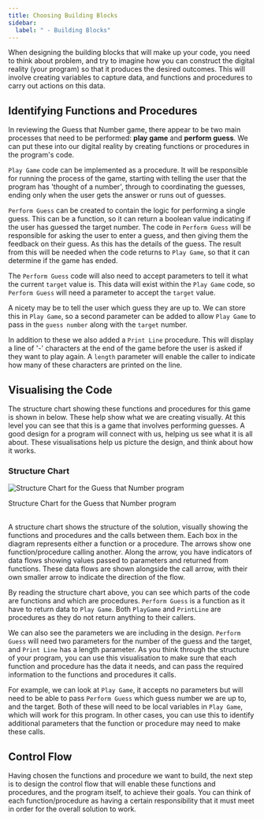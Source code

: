 ```yaml
---
title: Choosing Building Blocks
sidebar:
  label: " - Building Blocks"
---
```


When designing the building blocks that will make up your code, you need to think about problem, and try to imagine how you can construct the digital reality (your program) so that it produces the desired outcomes. This will involve creating variables to capture data, and functions and procedures to carry out actions on this data.

## Identifying Functions and Procedures

In reviewing the Guess that Number game, there appear to be two main processes that need to be performed: **play game** and **perform guess**. We can put these into our digital reality by creating functions or procedures in the program's code.

`Play Game` code can be implemented as a procedure. It will be responsible for running the process of the game, starting with telling the user that the program has 'thought of a number', through to coordinating the guesses, ending only when the user gets the answer or runs out of guesses.

`Perform Guess` can be created to contain the logic for performing a single guess. This can be a function, so it can return a boolean value indicating if the user has guessed the target number. The code in `Perform Guess` will be responsible for asking the user to enter a guess, and then giving them the feedback on their guess. As this has the details of the guess. The result from this will be needed when the code returns to `Play Game`, so that it can determine if the game has ended.

The `Perform Guess` code will also need to accept parameters to tell it what the current `target` value is. This data will exist within the `Play Game` code, so `Perform Guess` will need a parameter to accept the `target` value.

A nicety may be to tell the user which guess they are up to. We can store this in `Play Game`, so a second parameter can be added to allow `Play Game` to pass in the `guess number` along with the `target` number.

In addition to these we also added a `Print Line` procedure. This will display a line of '-' characters at the end of the game before the user is asked if they want to play again. A `length` parameter will enable the caller to indicate how many of these characters are printed on the line.

## Visualising the Code

The structure chart showing these functions and procedures for this game is shown in below. These help show what we are creating visually. At this level you can see that this is a game that involves performing guesses. A good design for a program will connect with us, helping us see what it is all about. These visualisations help us picture the design, and think about how it works.

### Structure Chart

![Structure Chart for the Guess that Number program](./images/guess-that-number-structure-chart.png)

<div class="caption">Structure Chart for the Guess that Number program</div><br/>

A structure chart shows the structure of the solution, visually showing the functions and procedures and the calls between them. Each box in the diagram represents either a function or a procedure. The arrows show one function/procedure calling another. Along the arrow, you have indicators of data flows showing values passed to parameters and returned from functions. These data flows are shown alongside the call arrow, with their own smaller arrow to indicate the direction of the flow.

By reading the structure chart above, you can see which parts of the code are functions and which are procedures. `Perform Guess` is a function as it have to return data to `Play Game`. Both `PlayGame` and `PrintLine` are procedures as they do not return anything to their callers.

We can also see the parameters we are including in the design. `Perform Guess` will need two parameters for the number of the guess and the target, and `Print Line` has a length parameter. As you think through the structure of your program, you can use this visualisation to make sure that each function and procedure has the data it needs, and can pass the required information to the functions and procedures it calls.

For example, we can look at `Play Game`, it accepts no parameters but will need to be able to pass `Perform Guess` which guess number we are up to, and the target. Both of these will need to be local variables in `Play Game`, which will work for this program. In other cases, you can use this to identify additional parameters that the function or procedure may need to make these calls.

<!-- The Structure Chart shows the **static structure** of the code, indicating the calls between the functions and procedures, but not communicating *when* these are called, or *how many times*. This *dynamic* information can be
captured in a Sequence Diagram.

### Sequence Diagrams

This diagram shows the sequence in which the function and procedure calls are performed. Notice that this diagram has also shows the data that flows into and out of the functions and procedures.

![Figure x.y Structure Chart for the Guess that Number program](./images/guess-that-number-sequence-diagram.png "Structure Chart for the Guess that Number program")
<div class="caption">Sequence Diagram for the Guess that Number program</div><br/>

The sequence diagram shows how the program runs over time. The top of the diagram indicates the start, with time progressing as you read down the diagram. Each solid arrow represents a function or procedure call, the vertical bar represents that function or procedure running, and the dashed arrows at its end represents the function or procedure returning.

This allows you to visualise each function/procedure using the vertical bar, from where it is called to where it returns. From this bar, you then have the sequence of the calls that the function/procedure makes. For example, if you follow the main function's life bar down, you can see it calls `Play Game` and then `Print Line`.

Over the top of these calls you have boxes to illustrate control flow actions, such as loops and branches. In this we can see a loop *until the user quits* in main. This means that the actions within the box occur within the loop.

The diagram does not show all function/procedure calls, just those that we want to communicate. So there are calls to things like `write_line` and `read_line` that we have chosen not to show.

You can use the sequence diagram to think through the actions involved in key parts of your program. This lets you check that you have the necessary details, and lets you see the main elements of control flow across multiple functions and procedures at the same time. -->

## Control Flow

Having chosen the functions and procedure we want to build, the next step is to design the control flow that will enable these functions and procedures, and the program itself, to achieve their goals. You can think of each function/procedure as having a certain responsibility that it must meet in order for the overall solution to work.
